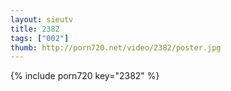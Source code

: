 ```yaml
--- 
layout: sieutv
title: 2382
tags: ["002"]
thumb: http://porn720.net/video/2382/poster.jpg
---
```

{% include porn720 key="2382" %} 
